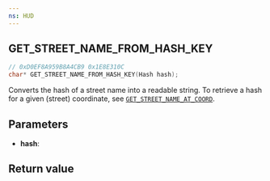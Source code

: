 ```yaml
---
ns: HUD
---
```

## GET_STREET_NAME_FROM_HASH_KEY

```c
// 0xD0EF8A959B8A4CB9 0x1E8E310C
char* GET_STREET_NAME_FROM_HASH_KEY(Hash hash);
```

Converts the hash of a street name into a readable string. To retrieve a hash for a given (street) coordinate, see [`GET_STREET_NAME_AT_COORD`](#_0x2EB41072B4C1E4C0).

## Parameters
* **hash**: 

## Return value
